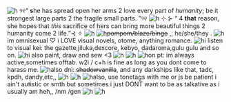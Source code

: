 ![h](https://files.catbox.moe/2j2mdq.png)
୨୧“ **s**he has spread open her arms 2 love every part of *humanity*; be it strongest large parts 2 the fragile small parts. ”୨୧
![h](https://files.catbox.moe/g0gxg5.gif)
⊹ ⊱ “ 4 **that** reason, she hopes that *this* sacrifice of hers can bring more beautiful things 2 humanity come 2 life.”⊰ ✧
![h](https://files.catbox.moe/tu3ex4.jpg)
![h](https://files.catbox.moe/wobsjo.gif)~~pompom/blaze/bingo~~ ,, 
he/she/they .
![h](https://files.catbox.moe/wobsjo.gif)im omnisexual ♡ i LOVE visual novels, otome, anything romance.
![h](https://files.catbox.moe/wobsjo.gif)i listen to visual kei: the gazette,jiluka,dexcore, kebyo, dadaroma,gulu gulu and so on.
![h](https://files.catbox.moe/wobsjo.gif)i also paint, draw and sew <3
![h](https://files.catbox.moe/z3rp0h.gif)
![h](https://files.catbox.moe/c0xge9.jpg)
![h](https://files.catbox.moe/wobsjo.gif)on pt: im always active,sometimes offtab. w2i / c+h is fine as long as you dont come to harass me.
![h](https://files.catbox.moe/wobsjo.gif)also dni: ~~shadowvanilla~~, and any darkships like that, tadc, kpdh, dandy,etc,, 
![h](https://files.catbox.moe/z3rp0h.gif)
![h](https://files.catbox.moe/c0xge9.jpg) 
![h](https://files.catbox.moe/wobsjo.gif)also, use tonetags with me or js be patient i ain't autistic or smth but sometimes i just DONT want to be as talkative as i usually am heh,, /nm /gen 
![h](https://files.catbox.moe/u6ss7i.jpg)
![h](https://files.catbox.moe/lz2wwd.png)

